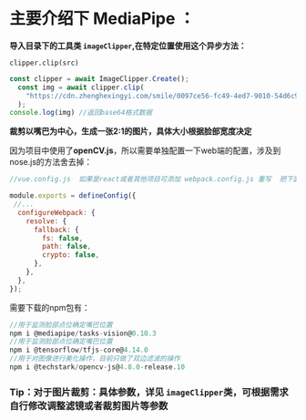 # 主要介绍下 MediaPipe ：

**导入目录下的工具类 `imageClipper`,在特定位置使用这个异步方法：**

`clipper.clip(src)`

```js
const clipper = await ImageClipper.Create();
  const img = await clipper.clip(
    "https://cdn.zhenghexingyi.com/smile/0097ce56-fc49-4ed7-9010-54d6c945708f.jpg"
  );
console.log(img) //返回base64格式数据
```

**裁剪以嘴巴为中心，生成一张2:1的图片，具体大小根据脸部宽度决定**

因为项目中使用了**openCV.js**，所以需要单独配置一下web端的配置，涉及到nose.js的方法舍去掉：

```js
//vue.config.js  如果是react或者其他项目可添加 webpack.config.js 重写  把下面三个禁掉就不会报错

module.exports = defineConfig({
 //...
  configureWebpack: {
    resolve: {
      fallback: {
        fs: false,
        path: false,
        crypto: false,
      },
    },
  },
});
```

需要下载的npm包有：

```js
//用于监测脸部点位确定嘴巴位置
npm i @mediapipe/tasks-vision@0.10.3
//用于监测脸部点位确定嘴巴位置
npm i @tensorflow/tfjs-core@4.14.0
//用于对图像进行美化操作，目前只做了双边滤波的操作
npm i @techstark/opencv-js@4.8.0-release.10

```

### Tip：对于图片裁剪：具体参数，详见 `imageClipper`类，可根据需求自行修改调整滤镜或者裁剪图片等参数